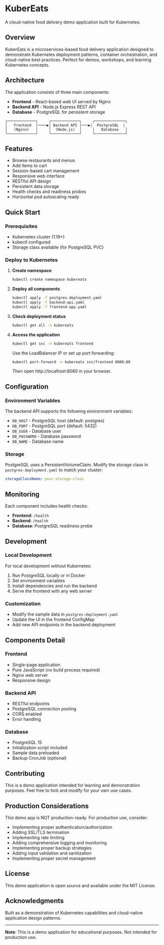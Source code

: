 # KuberEats

A cloud-native food delivery demo application built for Kubernetes.

## Overview

KuberEats is a microservices-based food delivery application designed to demonstrate Kubernetes deployment patterns, container orchestration, and cloud-native best practices. Perfect for demos, workshops, and learning Kubernetes concepts.

## Architecture

The application consists of three main components:

- **Frontend** - React-based web UI served by Nginx
- **Backend API** - Node.js Express REST API
- **Database** - PostgreSQL for persistent storage

```
┌─────────────┐     ┌─────────────┐     ┌──────────────┐
│   Frontend  │────▶│ Backend API │───▶│  PostgreSQL  │
│   (Nginx)   │     │  (Node.js)  │     │   Database   │
└─────────────┘     └─────────────┘     └──────────────┘
```

## Features

- Browse restaurants and menus
- Add items to cart
- Session-based cart management
- Responsive web interface
- RESTful API design
- Persistent data storage
- Health checks and readiness probes
- Horizontal pod autoscaling ready

## Quick Start

### Prerequisites

- Kubernetes cluster (1.19+)
- kubectl configured
- Storage class available (for PostgreSQL PVC)

### Deploy to Kubernetes

1. **Create namespace**
   ```bash
   kubectl create namespace kubereats
   ```

2. **Deploy all components**
   ```bash
   kubectl apply -f postgres-deployment.yaml
   kubectl apply -f backend-api.yaml
   kubectl apply -f frontend-app.yaml
   ```

3. **Check deployment status**
   ```bash
   kubectl get all -n kubereats
   ```

4. **Access the application**
   ```bash
   kubectl get svc -n kubereats frontend
   ```
   
   Use the LoadBalancer IP or set up port forwarding:
   ```bash
   kubectl port-forward -n kubereats svc/frontend 8080:80
   ```
   
   Then open http://localhost:8080 in your browser.

## Configuration

### Environment Variables

The backend API supports the following environment variables:
- `DB_HOST` - PostgreSQL host (default: postgres)
- `DB_PORT` - PostgreSQL port (default: 5432)
- `DB_USER` - Database user
- `DB_PASSWORD` - Database password
- `DB_NAME` - Database name

### Storage

PostgreSQL uses a PersistentVolumeClaim. Modify the storage class in `postgres-deployment.yaml` to match your cluster:
```yaml
storageClassName: your-storage-class
```

## Monitoring

Each component includes health checks:

- **Frontend**: `/health`
- **Backend**: `/health`
- **Database**: PostgreSQL readiness probe

## Development

### Local Development

For local development without Kubernetes:

1. Run PostgreSQL locally or in Docker
2. Set environment variables
3. Install dependencies and run the backend
4. Serve the frontend with any web server

### Customization

- Modify the sample data in `postgres-deployment.yaml`
- Update the UI in the frontend ConfigMap
- Add new API endpoints in the backend deployment

## Components Detail

### Frontend
- Single-page application
- Pure JavaScript (no build process required)
- Nginx web server
- Responsive design

### Backend API
- RESTful endpoints
- PostgreSQL connection pooling
- CORS enabled
- Error handling

### Database
- PostgreSQL 15
- Initialization script included
- Sample data preloaded
- Backup CronJob (optional)

## Contributing

This is a demo application intended for learning and demonstration purposes. Feel free to fork and modify for your own use cases.

## Production Considerations

This demo app is NOT production-ready. For production use, consider:
- Implementing proper authentication/authorization
- Adding SSL/TLS termination
- Implementing rate limiting
- Adding comprehensive logging and monitoring
- Implementing proper backup strategies
- Adding input validation and sanitization
- Implementing proper secret management

## License

This demo application is open source and available under the MIT License.

## Acknowledgments

Built as a demonstration of Kubernetes capabilities and cloud-native application design patterns.

---

**Note**: This is a demo application for educational purposes. Not intended for production use.
